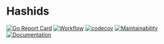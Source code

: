 # Hashids

[![Go Report Card](https://goreportcard.com/badge/github.com/indrasaputra/hashids)](https://goreportcard.com/report/github.com/indrasaputra/hashids)
[![Workflow](https://github.com/indrasaputra/hashids/workflows/Test/badge.svg)](https://github.com/indrasaputra/hashids/actions)
[![codecov](https://codecov.io/gh/indrasaputra/hashids/branch/main/graph/badge.svg)](https://codecov.io/gh/indrasaputra/hashids)
[![Maintainability](https://api.codeclimate.com/v1/badges/2cd8202174459c1b5348/maintainability)](https://codeclimate.com/github/indrasaputra/hashids/maintainability)
[![Documentation](https://godoc.org/github.com/indrasaputra/hashids?status.svg)](http://godoc.org/github.com/indrasaputra/hashids)